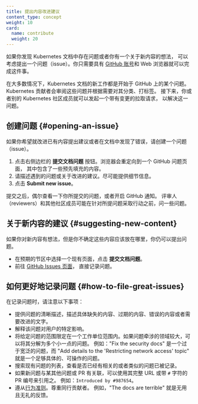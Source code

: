 ```yaml
---
title: 提出内容改进建议
content_type: concept
weight: 10
card:
  name: contribute
  weight: 20
---
```



如果你发现 Kubernetes 文档中存在问题或者你有一个关于新内容的想法，
可以考虑提出一个问题（issue）。你只需要具有 [GitHub 账号](https://github.com/join)和 Web
浏览器就可以完成这件事。

在大多数情况下，Kubernetes 文档的新工作都是开始于 GitHub 上的某个问题。
Kubernetes 贡献者会审阅这些问题并根据需要对其分类、打标签。
接下来，你或者别的 Kubernetes 社区成员就可以发起一个带有变更的拉取请求，
以解决这一问题。


## 创建问题 {#opening-an-issue}

如果你希望就改进已有内容提出建议或者在文档中发现了错误，请创建一个问题（issue）。

1. 点击右侧边栏的 **提交文档问题** 按钮。浏览器会重定向到一个 GitHub 问题页面，
   其中包含了一些预先填充的内容。
1. 请描述遇到的问题或关于改进的建议。尽可能提供细节信息。
1. 点击 **Submit new issue**。

提交之后，偶尔查看一下你所提交的问题，或者开启 GitHub 通知。
评审人（reviewers）和其他社区成员可能在针对所提问题采取行动之前，问一些问题。

## 关于新内容的建议 {#suggesting-new-content}

如果你对新内容有想法，但是你不确定这些内容应该放在哪里，你仍可以提出问题。

- 在预期的节区中选择一个现有页面，点击 **提交文档问题**。
- 前往 [GitHub Issues 页面](https://github.com/kubernetes/website/issues/new/)，
  直接记录问题。


## 如何更好地记录问题 {#how-to-file-great-issues}

在记录问题时，请注意以下事项：

- 提供问题的清晰描述，描述具体缺失的内容、过期的内容、错误的内容或者需要改进的文字。
- 解释该问题对用户的特定影响。
- 将给定问题的范围限定在一个工作单位范围内。如果问题牵涉的领域较大，可以将其分解为多个小一点的问题。
  例如："Fix the security docs" 是一个过于宽泛的问题，而
  "Add details to the 'Restricting network access' topic"
  就是一个足够具体的、可操作的问题。
- 搜索现有问题的列表，查看是否已经有相关的或者类似的问题已被记录。
- 如果新问题与某其他问题或 PR 有关联，可以使用其完整 URL 或带 `#` 字符的 PR 编号来引用之。
  例如：`Introduced by #987654`。
- 遵从[行为准则](/zh-cn/community/code-of-conduct/)。尊重同行贡献者。
  例如，"The docs are terrible" 就是无用且无礼的反馈。

